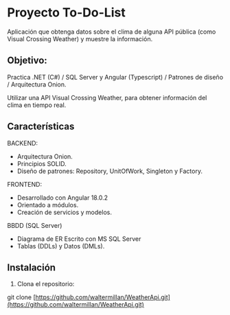 # Proyecto To-Do-List
Aplicación que obtenga datos sobre el clima de alguna API pública (como Visual Crossing Weather) y muestre la información.
## Objetivo:

Practica .NET (C#) / SQL Server y Angular (Typescript) / Patrones de diseño / Arquitectura Onion.

Utilizar una API Visual Crossing Weather, para obtener información del clima en tiempo real.

## Características

BACKEND:
- Arquitectura Onion.
- Principios SOLID.
- Diseño de patrones: Repository, UnitOfWork, Singleton y Factory.

FRONTEND:
- Desarrollado con Angular 18.0.2
- Orientado a módulos.
- Creación de servicios y modelos.

BBDD (SQL Server)
- Diagrama de ER Escrito con MS SQL Server
- Tablas (DDLs) y Datos (DMLs).

## Instalación

1. Clona el repositorio:

git clone [https://github.com/waltermillan/WeatherApi.git](https://github.com/waltermillan/WeatherApi.git)
